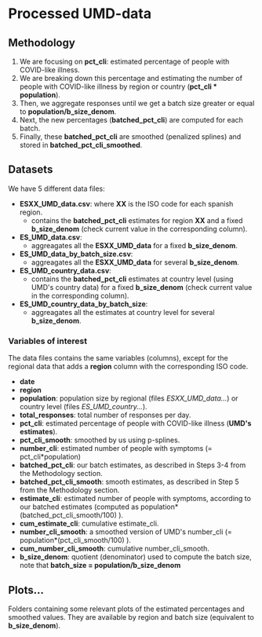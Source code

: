 # Processed UMD-data

## Methodology

1. We are focusing on **pct_cli**: estimated percentage of people with COVID-like illness.
2. We are breaking down this percentage and estimating the number of people with COVID-like illness by region or country (**pct_cli * population**).
3. Then, we aggregate responses until we get a batch size greater or equal to **population/b_size_denom**.
4. Next, the new percentages (**batched_pct_cli**) are computed for each batch.
5. Finally, these **batched_pct_cli** are smoothed (penalized splines) and stored in **batched_pct_cli_smoothed**.


## Datasets

We have 5 different data files:
* **ESXX_UMD_data.csv**: where **XX** is the ISO code for each spanish region.
  + contains the **batched_pct_cli** estimates for region **XX** and a fixed **b_size_denom** (check current value in the corresponding column).
* **ES_UMD_data.csv**:  
  + aggreagates all the **ESXX_UMD_data** for a fixed **b_size_denom**.
* **ES_UMD_data_by_batch_size.csv**:  
  + aggreagates all the **ESXX_UMD_data** for several **b_size_denom**.
* **ES_UMD_country_data.csv**: 
  + contains the **batched_pct_cli** estimates at country level (using UMD's country data) for a fixed **b_size_denom** (check current value in the corresponding column).
* **ES_UMD_country_data_by_batch_size**:
  + aggreagates all the estimates at country level for several **b_size_denom**.
  
### Variables of interest  

The data files contains the same variables (columns), except for the regional data that adds a **region** column with the corresponding ISO code.

* **date**
* **region**
* **population**: population size by regional (files *ESXX_UMD_data...*) or country level (files *ES_UMD_country...*).
* **total_responses**: total number of responses per day.
* **pct_cli**: estimated percentage of people with COVID-like illness (**UMD's estimates**).
* **pct_cli_smooth**: smoothed by us using p-splines.
* **number_cli**: estimated number of people with symptoms (= pct_cli*population)
* **batched_pct_cli**: our batch estimates, as described in Steps 3-4 from the Methodology section.
* **batched_pct_cli_smooth**: smooth estimates, as described in Step 5 from the Methodology section.
* **estimate_cli**: estimated number of people with symptoms, according to our batched estimates (computed as population*(batched_pct_cli_smooth/100) ).
* **cum_estimate_cli**: cumulative estimate_cli.
* **number_cli_smooth**: a smoothed version of UMD's number_cli (= population*(pct_cli_smooth/100) ).
* **cum_number_cli_smooth**: cumulative number_cli_smooth.
* **b_size_denom**: quotient (denominator) used to compute the batch size, note that **batch_size = population/b_size_denom**

## Plots...

Folders containing some relevant plots of the estimated percentages and smoothed values. They are available by region and batch size (equivalent to **b_size_denom**).
